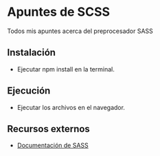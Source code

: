 # Apuntes de SCSS

Todos mis apuntes acerca del preprocesador SASS

## Instalación

- Ejecutar npm install en la terminal.

## Ejecución

- Ejecutar los archivos en el navegador.

## Recursos externos

- [Documentación de SASS](https://sass-lang.com/)
